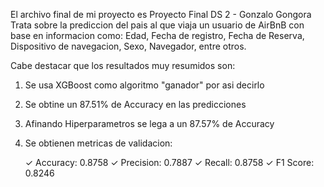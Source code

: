 El archivo final de mi proyecto es Proyecto Final DS 2 - Gonzalo Gongora
Trata sobre la prediccion del pais al que viaja un usuario de AirBnB con base en informacion como:
Edad, Fecha de registro, Fecha de Reserva, Dispositivo de navegacion, Sexo, Navegador, entre otros.

Cabe destacar que los resultados muy resumidos son:
1. Se usa XGBoost como algoritmo "ganador" por asi decirlo
2. Se obtine un 87.51% de Accuracy en las predicciones
3. Afinando Hiperparametros se lega a un 87.57% de Accuracy
4. Se obtienen metricas de validacion:
   
    ✓ Accuracy: 0.8758
    ✓ Precision: 0.7887
    ✓ Recall: 0.8758
    ✓ F1 Score: 0.8246
